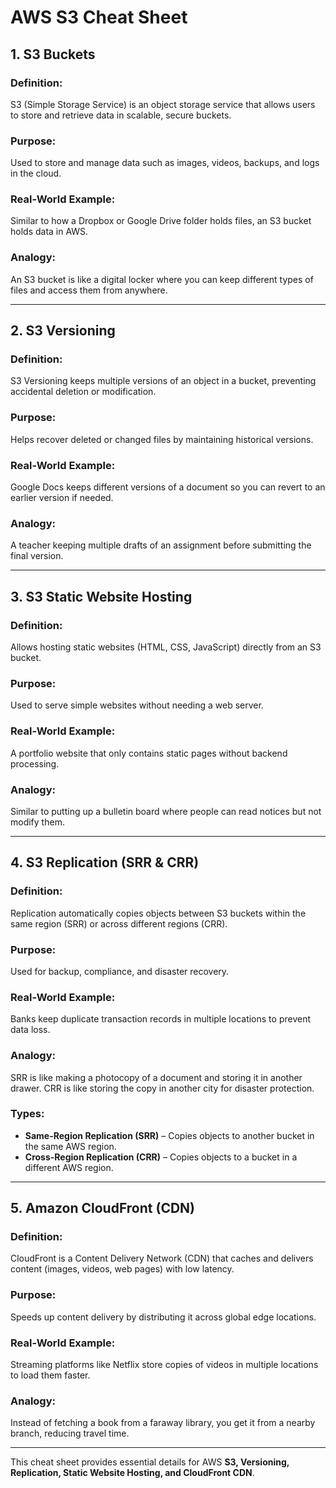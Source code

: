 # AWS S3 Cheat Sheet

## **1. S3 Buckets**

### **Definition:**
S3 (Simple Storage Service) is an object storage service that allows users to store and retrieve data in scalable, secure buckets.

### **Purpose:**
Used to store and manage data such as images, videos, backups, and logs in the cloud.

### **Real-World Example:**
Similar to how a Dropbox or Google Drive folder holds files, an S3 bucket holds data in AWS.

### **Analogy:**
An S3 bucket is like a digital locker where you can keep different types of files and access them from anywhere.

---

## **2. S3 Versioning**

### **Definition:**
S3 Versioning keeps multiple versions of an object in a bucket, preventing accidental deletion or modification.

### **Purpose:**
Helps recover deleted or changed files by maintaining historical versions.

### **Real-World Example:**
Google Docs keeps different versions of a document so you can revert to an earlier version if needed.

### **Analogy:**
A teacher keeping multiple drafts of an assignment before submitting the final version.

---

## **3. S3 Static Website Hosting**

### **Definition:**
Allows hosting static websites (HTML, CSS, JavaScript) directly from an S3 bucket.

### **Purpose:**
Used to serve simple websites without needing a web server.

### **Real-World Example:**
A portfolio website that only contains static pages without backend processing.

### **Analogy:**
Similar to putting up a bulletin board where people can read notices but not modify them.

---

## **4. S3 Replication (SRR & CRR)**

### **Definition:**
Replication automatically copies objects between S3 buckets within the same region (SRR) or across different regions (CRR).

### **Purpose:**
Used for backup, compliance, and disaster recovery.

### **Real-World Example:**
Banks keep duplicate transaction records in multiple locations to prevent data loss.

### **Analogy:**
SRR is like making a photocopy of a document and storing it in another drawer. CRR is like storing the copy in another city for disaster protection.

### **Types:**
- **Same-Region Replication (SRR)** – Copies objects to another bucket in the same AWS region.
- **Cross-Region Replication (CRR)** – Copies objects to a bucket in a different AWS region.

---

## **5. Amazon CloudFront (CDN)**

### **Definition:**
CloudFront is a Content Delivery Network (CDN) that caches and delivers content (images, videos, web pages) with low latency.

### **Purpose:**
Speeds up content delivery by distributing it across global edge locations.

### **Real-World Example:**
Streaming platforms like Netflix store copies of videos in multiple locations to load them faster.

### **Analogy:**
Instead of fetching a book from a faraway library, you get it from a nearby branch, reducing travel time.

---

This cheat sheet provides essential details for AWS **S3, Versioning, Replication, Static Website Hosting, and CloudFront CDN**.

